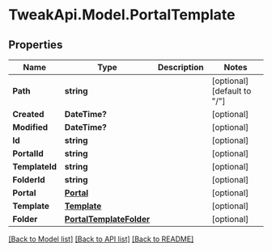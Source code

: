 # TweakApi.Model.PortalTemplate
## Properties

Name | Type | Description | Notes
------------ | ------------- | ------------- | -------------
**Path** | **string** |  | [optional] [default to "/"]
**Created** | **DateTime?** |  | [optional] 
**Modified** | **DateTime?** |  | [optional] 
**Id** | **string** |  | [optional] 
**PortalId** | **string** |  | [optional] 
**TemplateId** | **string** |  | [optional] 
**FolderId** | **string** |  | [optional] 
**Portal** | [**Portal**](Portal.md) |  | [optional] 
**Template** | [**Template**](Template.md) |  | [optional] 
**Folder** | [**PortalTemplateFolder**](PortalTemplateFolder.md) |  | [optional] 

[[Back to Model list]](../README.md#documentation-for-models) [[Back to API list]](../README.md#documentation-for-api-endpoints) [[Back to README]](../README.md)

